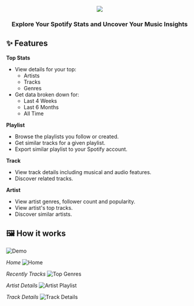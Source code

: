 <p align="center"><img src="https://raw.githubusercontent.com/lrmn7/mewstify/main/images/preview.png" ></p>
<h3 align="center">Explore Your Spotify Stats and Uncover Your Music Insights</h3>

## ✨ Features

**Top Stats**

- View details for your top:
  - Artists
  - Tracks
  - Genres
- Get data broken down for:
  - Last 4 Weeks
  - Last 6 Months
  - All Time

**Playlist**

- Browse the playlists you follow or created.
- Get similar tracks for a given playlist.
- Export similar playlist to your Spotify account.

**Track**

- View track details including musical and audio features.
- Discover related tracks.

**Artist**

- View artist genres, follower count and popularity.
- View artist's top tracks.
- Discover similar artists.

## :framed_picture: How it works

![Demo](https://raw.githubusercontent.com/lrmn7/mewstify/main/images/preview.gif)

*Home*
![Home](https://raw.githubusercontent.com/lrmn7/mewstify/main/images/home.png)

*Recently Tracks*
![Top Genres](https://raw.githubusercontent.com/lrmn7/mewstify/main/images/recently_tracks.png)

*Artist Details*
![Artist Playlist](https://raw.githubusercontent.com/lrmn7/mewstify/main/images/artist_details.png)

*Track Details*
![Track Details](https://raw.githubusercontent.com/lrmn7/mewstify/main/images/track_details.png)